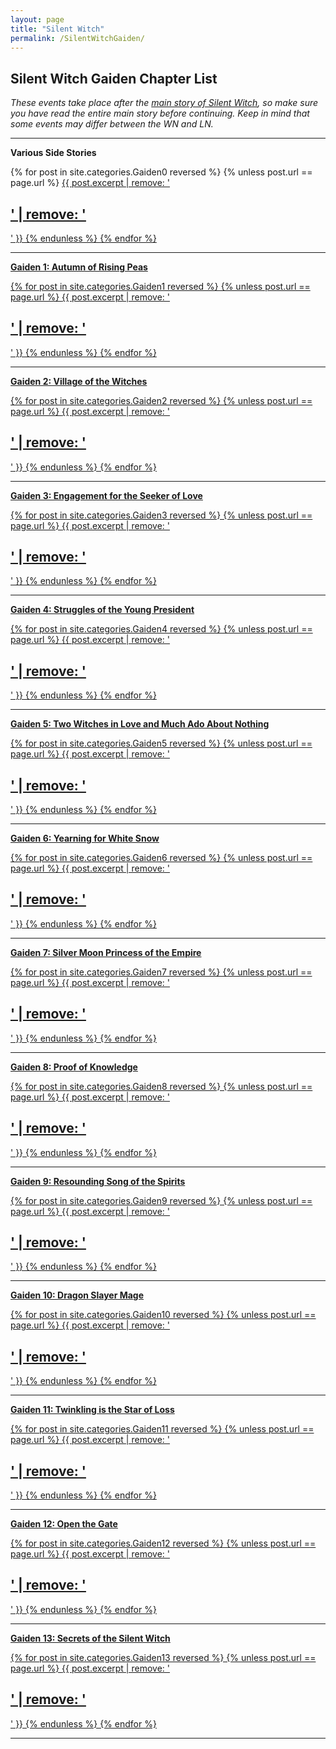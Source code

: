 ```yaml
---
layout: page
title: "Silent Witch"
permalink: /SilentWitchGaiden/
---
```


<h2>Silent Witch Gaiden Chapter List</h2>

*These events take place after the <a href="https://papersurgery.wordpress.com/novel/silent-witch/">main story of Silent Witch</a>, so make sure you have read the entire main story before continuing. Keep in mind that some events may differ between the WN and LN.*

---

**Various Side Stories**

{% for post in site.categories.Gaiden0 reversed %}
{% unless post.url == page.url %}
  <a href="{{ post.url }}">{{ post.excerpt | remove: '<h2>' | remove: '</h2>' }}
{% endunless %}
{% endfor %}

---

**Gaiden 1: Autumn of Rising Peas**

{% for post in site.categories.Gaiden1 reversed %}
{% unless post.url == page.url %}
  <a href="{{ post.url }}">{{ post.excerpt | remove: '<h2>' | remove: '</h2>' }}
{% endunless %}
{% endfor %}

---

**Gaiden 2: Village of the Witches**

{% for post in site.categories.Gaiden2 reversed %}
{% unless post.url == page.url %}
  <a href="{{ post.url }}">{{ post.excerpt | remove: '<h2>' | remove: '</h2>' }}
{% endunless %}
{% endfor %}

---

**Gaiden 3: Engagement for the Seeker of Love**

{% for post in site.categories.Gaiden3 reversed %}
{% unless post.url == page.url %}
  <a href="{{ post.url }}">{{ post.excerpt | remove: '<h2>' | remove: '</h2>' }}
{% endunless %}
{% endfor %}

---

**Gaiden 4: Struggles of the Young President**

{% for post in site.categories.Gaiden4 reversed %}
{% unless post.url == page.url %}
  <a href="{{ post.url }}">{{ post.excerpt | remove: '<h2>' | remove: '</h2>' }}
{% endunless %}
{% endfor %}

---

**Gaiden 5: Two Witches in Love and Much Ado About Nothing**

{% for post in site.categories.Gaiden5 reversed %}
{% unless post.url == page.url %}
  <a href="{{ post.url }}">{{ post.excerpt | remove: '<h2>' | remove: '</h2>' }}
{% endunless %}
{% endfor %}

---

**Gaiden 6: Yearning for White Snow**

{% for post in site.categories.Gaiden6 reversed %}
{% unless post.url == page.url %}
  <a href="{{ post.url }}">{{ post.excerpt | remove: '<h2>' | remove: '</h2>' }}
{% endunless %}
{% endfor %}

---

**Gaiden 7: Silver Moon Princess of the Empire**

{% for post in site.categories.Gaiden7 reversed %}
{% unless post.url == page.url %}
  <a href="{{ post.url }}">{{ post.excerpt | remove: '<h2>' | remove: '</h2>' }}
{% endunless %}
{% endfor %}

---

**Gaiden 8: Proof of Knowledge**

{% for post in site.categories.Gaiden8 reversed %}
{% unless post.url == page.url %}
  <a href="{{ post.url }}">{{ post.excerpt | remove: '<h2>' | remove: '</h2>' }}
{% endunless %}
{% endfor %}

---

**Gaiden 9: Resounding Song of the Spirits**

{% for post in site.categories.Gaiden9 reversed %}
{% unless post.url == page.url %}
  <a href="{{ post.url }}">{{ post.excerpt | remove: '<h2>' | remove: '</h2>' }}
{% endunless %}
{% endfor %}

---

**Gaiden 10: Dragon Slayer Mage**

{% for post in site.categories.Gaiden10 reversed %}
{% unless post.url == page.url %}
  <a href="{{ post.url }}">{{ post.excerpt | remove: '<h2>' | remove: '</h2>' }}
{% endunless %}
{% endfor %}

---

**Gaiden 11: Twinkling is the Star of Loss**

{% for post in site.categories.Gaiden11 reversed %}
{% unless post.url == page.url %}
  <a href="{{ post.url }}">{{ post.excerpt | remove: '<h2>' | remove: '</h2>' }}
{% endunless %}
{% endfor %}

---

**Gaiden 12: Open the Gate**

{% for post in site.categories.Gaiden12 reversed %}
{% unless post.url == page.url %}
  <a href="{{ post.url }}">{{ post.excerpt | remove: '<h2>' | remove: '</h2>' }}
{% endunless %}
{% endfor %}

---

**Gaiden 13: Secrets of the Silent Witch**

{% for post in site.categories.Gaiden13 reversed %}
{% unless post.url == page.url %}
  <a href="{{ post.url }}">{{ post.excerpt | remove: '<h2>' | remove: '</h2>' }}
{% endunless %}
{% endfor %}

---


